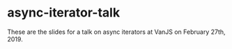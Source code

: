 # async-iterator-talk

These are the slides for a talk on async iterators at VanJS on February 27th, 2019.
